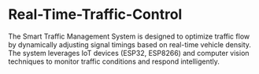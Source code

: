 # Real-Time-Traffic-Control
The Smart Traffic Management System is designed to optimize traffic flow by dynamically adjusting signal timings based on real-time vehicle density. The system leverages IoT devices (ESP32, ESP8266) and computer vision techniques to monitor traffic conditions and respond intelligently.

